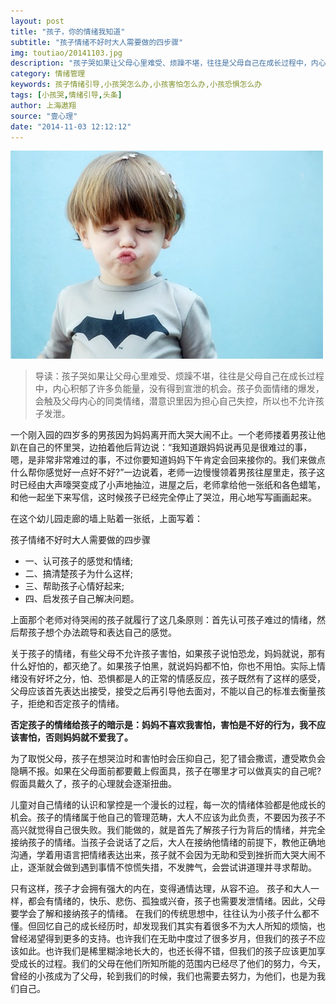 ```yaml
---
layout: post
title: "孩子，你的情绪我知道"
subtitle: "孩子情绪不好时大人需要做的四步骤"
img: toutiao/20141103.jpg
description: "孩子哭如果让父母心里难受、烦躁不堪，往往是父母自己在成长过程中，内心积郁了许多负能量，没有得到宣泄的机会。孩子负面情绪的爆发，会触及父母内心的同类情绪，潜意识里因为担心自己失控，所以也不允许孩子发泄。"
category: 情绪管理
keywords: 孩子情绪引导,小孩哭怎么办,小孩害怕怎么办,小孩恐惧怎么办
tags: [小孩哭,情绪引导,头条]
author: 上海遨翔
source: "壹心理"
date: "2014-11-03 12:12:12"
---
```

<img src="/images/toutiao/20141103.jpg" alt="" />


>导读：孩子哭如果让父母心里难受、烦躁不堪，往往是父母自己在成长过程中，内心积郁了许多负能量，没有得到宣泄的机会。孩子负面情绪的爆发，会触及父母内心的同类情绪，潜意识里因为担心自己失控，所以也不允许孩子发泄。

一个刚入园的四岁多的男孩因为妈妈离开而大哭大闹不止。一个老师搂着男孩让他趴在自己的怀里哭，边拍着他后背边说：“我知道跟妈妈说再见是很难过的事，嗯，是非常非常难过的事，不过你要知道妈妈下午肯定会回来接你的。我们来做点什么帮你感觉好一点好不好?”一边说着，老师一边慢慢领着男孩往屋里走，孩子这时已经由大声嚎哭变成了小声地抽泣，进屋之后，老师拿给他一张纸和各色蜡笔，和他一起坐下来写信，这时候孩子已经完全停止了哭泣，用心地写写画画起来。

在这个幼儿园走廊的墙上贴着一张纸，上面写着：

孩子情绪不好时大人需要做的四步骤

* 一、认可孩子的感觉和情绪;
* 二、搞清楚孩子为什么这样;
* 三、帮助孩子心情好起来;
* 四、启发孩子自己解决问题。

上面那个老师对待哭闹的孩子就履行了这几条原则：首先认可孩子难过的情绪，然后帮孩子想个办法疏导和表达自己的感觉。

关于孩子的情绪，有些父母不允许孩子害怕，如果孩子说怕恐龙，妈妈就说，那有什么好怕的，都灭绝了。如果孩子怕黑，就说妈妈都不怕，你也不用怕。实际上情绪没有好坏之分，怕、恐惧都是人的正常的情感反应，孩子既然有了这样的感受，父母应该首先表达出接受，接受之后再引导他去面对，不能以自己的标准去衡量孩子，拒绝和否定孩子的情绪。

<strong>否定孩子的情绪给孩子的暗示是：妈妈不喜欢我害怕，害怕是不好的行为，我不应该害怕，否则妈妈就不爱我了。</strong>

为了取悦父母，孩子在想哭泣时和害怕时会压抑自己，犯了错会撒谎，遭受欺负会隐瞒不报。如果在父母面前都要戴上假面具，孩子在哪里才可以做真实的自己呢?假面具戴久了，孩子的心理就会逐渐扭曲。

儿童对自己情绪的认识和掌控是一个漫长的过程，每一次的情绪体验都是他成长的机会。孩子的情绪属于他自己的管理范畴，大人不应该为此负责，不要因为孩子不高兴就觉得自己很失败。我们能做的，就是首先了解孩子行为背后的情绪，并完全接纳孩子的情绪。当孩子会说话了之后，大人在接纳他情绪的前提下，教他正确地沟通，学着用语言把情绪表达出来，孩子就不会因为无助和受到挫折而大哭大闹不止，逐渐就会做到遇到事情不惊慌失措，不发脾气，会尝试讲道理并寻求帮助。

只有这样，孩子才会拥有强大的内在，变得通情达理，从容不迫。
孩子和大人一样，都会有情绪的，快乐、悲伤、孤独或兴奋，孩子也需要发泄情绪。因此，父母要学会了解和接纳孩子的情绪。
在我们的传统思想中，往往认为小孩子什么都不懂。但回忆自己的成长经历时，却发现我们其实有着很多不为大人所知的烦恼，也曾经渴望得到更多的支持。也许我们在无助中度过了很多岁月，但我们的孩子不应该如此。也许我们是稀里糊涂地长大的，也还长得不错，但我们的孩子应该更加享受成长的过程。我们的父母在他们所知所能的范围内已经尽了他们的努力，今天，曾经的小孩成为了父母，轮到我们的时候，我们也需要去努力，为他们，也是为我们自己。